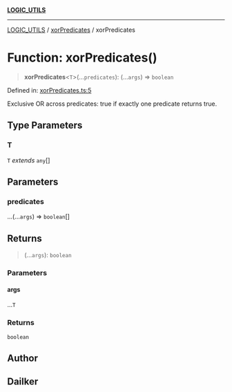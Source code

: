 [**LOGIC_UTILS**](../../README.md)

***

[LOGIC_UTILS](../../README.md) / [xorPredicates](../README.md) / xorPredicates

# Function: xorPredicates()

> **xorPredicates**\<`T`\>(...`predicates`): (...`args`) => `boolean`

Defined in: [xorPredicates.ts:5](https://github.com/dailker/everyutil/blob/e265d7544f4e799da268d038a0a464c889a18367/src/logic/xorPredicates.ts#L5)

Exclusive OR across predicates: true if exactly one predicate returns true.

## Type Parameters

### T

`T` *extends* `any`[]

## Parameters

### predicates

...(...`args`) => `boolean`[]

## Returns

> (...`args`): `boolean`

### Parameters

#### args

...`T`

### Returns

`boolean`

## Author

## Dailker
